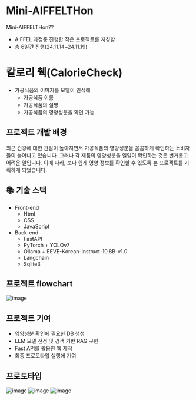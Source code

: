 # Mini-AIFFELTHon
Mini-AIFFELTHon??
  - AIFFEL 과정중 진행한 작은 프로젝트를 지칭함
  - 총 6일간 진행(24.11.14~24.11.19)

# 칼로리 췍(CalorieCheck)
  - 가공식품의 이미지를 모델이 인식해
    - 가공식품 이름
    - 가공식품의 설명
    - 가공식품의 영양성분을 확인 가능

## 프로젝트 개발 배경
최근 건강에 대한 관심이 높아지면서 가공식품의 영양성분을 꼼꼼하게 확인하는 소비자들이 늘어나고 있습니다. 그러나 각 제품의 영양성분을 일일이 확인하는 것은 번거롭고 어려운 일입니다. 이에 따라, 보다 쉽게 영양 정보를 확인할 수 있도록 본 프로젝트를 기획하게 되었습니다.

## 📚 기술 스택
- Front-end
  - Html
  - CSS
  - JavaScript
- Back-end
  - FastAPI
  - PyTorch + YOLOv7
  - Ollama + EEVE-Korean-Instruct-10.8B-v1.0
  - Langchain
  - Sqlite3

## 프로젝트 flowchart
![image](https://github.com/user-attachments/assets/d6d3957f-f38c-481d-853e-0f2d1ca93f14)


## 프로젝트 기여
  - 영양성분 확인에 필요한 DB 생성
  - LLM 모델 선정 및 검색 기반 RAG 구현
  - Fast API를 활용한 웹 제작
  - 최종 프로토타입 실행에 기여

## 프로토타입
![image](https://github.com/user-attachments/assets/d1e01106-dd11-4d2d-b30b-f962ab0e5bc6)
![image](https://github.com/user-attachments/assets/18f7bcca-29c0-42cb-86b7-ef036fd64dd8)
![image](https://github.com/user-attachments/assets/e0f5e915-6105-4c8d-9604-310619ae58dc)

